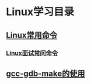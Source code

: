 # Linux学习目录

## [Linux常用命令](https://github.com/Duanyu950425/Linux_studying/blob/master/Linux%E5%B8%B8%E7%94%A8%E5%91%BD%E4%BB%A4.md)

### [Linux面试常问命令](https://github.com/Duanyu950425/Linux_studying/blob/master/Linux%E9%9D%A2%E8%AF%95%E5%B8%B8%E9%97%AE%E5%91%BD%E4%BB%A4.md)

## [gcc-gdb-make的使用](https://github.com/Duanyu950425/Linux_studying/blob/master/gcc-gdb-make.md)

